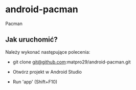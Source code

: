 android-pacman
========================

Pacman

Jak uruchomić?
--------------

Należy wykonać następujące polecenia:

  * git clone git@github.com:matpro29/android-pacman.git

  * Otwórz projekt w Android Studio
  
  * Run 'app' (Shift+F10)
